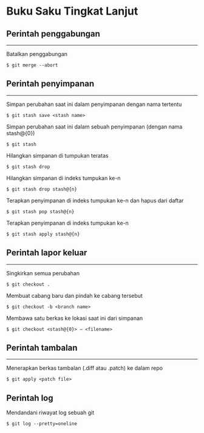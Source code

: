 # Buku Saku Tingkat Lanjut

## Perintah penggabungan

---

Batalkan penggabungan

`$ git merge --abort`

## Perintah penyimpanan

---

Simpan perubahan saat ini dalam penyimpanan dengan nama tertentu

`$ git stash save <stash name>`

Simpan perubahan saat ini dalam sebuah penyimpanan (dengan nama stash@{0})

`$ git stash`

Hilangkan simpanan di tumpukan teratas

`$ git stash drop`

Hilangkan simpanan di indeks tumpukan ke-n

`$ git stash drop stash@{n}`

Terapkan penyimpanan di indeks tumpukan ke-n dan hapus dari daftar

`$ git stash pop stash@{n}`

Terapkan penyimpanan di indeks tumpukan ke-n

`$ git stash apply stash@{n}`

## Perintah lapor keluar

---

Singkirkan semua perubahan

`$ git checkout .`

Membuat cabang baru dan pindah ke cabang tersebut

`$ git checkout -b <branch name>`

Membawa satu berkas ke lokasi saat ini dari simpanan

`$ git checkout <stash@{0}> — <filename>`

## Perintah tambalan

---

Menerapkan berkas tambalan (.diff atau .patch) ke dalam repo

`$ git apply <patch file>`

## Perintah log

Mendandani riwayat log sebuah git

`$ git log --pretty=oneline`
